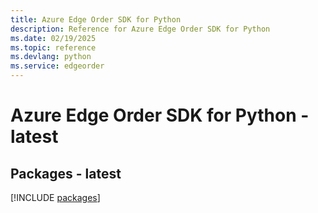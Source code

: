 ```yaml
---
title: Azure Edge Order SDK for Python
description: Reference for Azure Edge Order SDK for Python
ms.date: 02/19/2025
ms.topic: reference
ms.devlang: python
ms.service: edgeorder
---
```

# Azure Edge Order SDK for Python - latest
## Packages - latest
[!INCLUDE [packages](edge-order-index.md)]